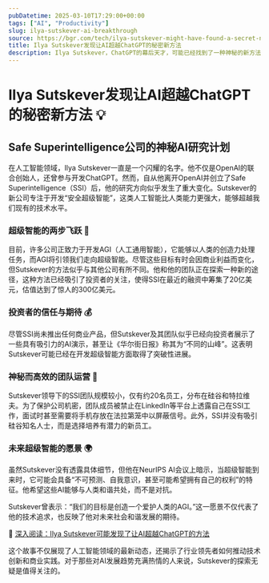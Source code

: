 ```yaml
---
pubDatetime: 2025-03-10T17:29:00+00:00
tags: ["AI", "Productivity"]
slug: ilya-sutskever-ai-breakthrough
source: https://bgr.com/tech/ilya-sutskever-might-have-found-a-secret-new-way-to-make-ai-smarter-than-chatgpt/
title: Ilya Sutskever发现让AI超越ChatGPT的秘密新方法
description: Ilya Sutskever，ChatGPT的幕后天才，可能已经找到了一种神秘的新方法来训练AI，并开发安全的超级智能。
---
```


# Ilya Sutskever发现让AI超越ChatGPT的秘密新方法 💡

## Safe Superintelligence公司的神秘AI研究计划

在人工智能领域，Ilya Sutskever一直是一个闪耀的名字。他不仅是OpenAI的联合创始人，还曾参与开发ChatGPT。然而，自从他离开OpenAI并创立了Safe Superintelligence（SSI）后，他的研究方向似乎发生了重大变化。Sutskever的新公司专注于开发“安全超级智能”，这类人工智能比人类能力更强大，能够超越我们现有的技术水平。

### 超级智能的两步飞跃 🚀

目前，许多公司正致力于开发AGI（人工通用智能），它能够以人类的创造力处理任务，而AGI将引领我们走向超级智能。尽管这些目标有时会因商业利益而变化，但Sutskever的方法似乎与其他公司有所不同。他和他的团队正在探索一种新的途径，这种方法已经吸引了投资者的关注，使得SSI在最近的融资中筹集了20亿美元，估值达到了惊人的300亿美元。

### 投资者的信任与期待 💰

尽管SSI尚未推出任何商业产品，但Sutskever及其团队似乎已经向投资者展示了一些具有吸引力的AI演示，甚至让《华尔街日报》称其为“不同的山峰”。这表明Sutskever可能已经在开发超级智能方面取得了突破性进展。

### 神秘而高效的团队运营 🤫

Sutskever领导下的SSI团队规模较小，仅有约20名员工，分布在硅谷和特拉维夫。为了保护公司机密，团队成员被禁止在LinkedIn等平台上透露自己在SSI工作，面试时甚至需要将手机存放在法拉第笼中以屏蔽信号。此外，SSI并没有吸引硅谷知名人士，而是选择培养有潜力的新员工。

### 未来超级智能的愿景 🌍

虽然Sutskever没有透露具体细节，但他在NeurIPS AI会议上暗示，当超级智能到来时，它可能会具备“不可预测、自我意识，甚至可能希望拥有自己的权利”的特征。他希望这些AI能够与人类和谐共处，而不是对抗。

Sutskever曾表示：“我们的目标是创造一个爱护人类的AGI。”这一愿景不仅代表了他的技术追求，也反映了他对未来社会和谐发展的期待。

📰 [深入阅读：Ilya Sutskever可能发现了让AI超越ChatGPT的方法](https://bgr.com/tech/ilya-sutskever-might-have-found-a-secret-new-way-to-make-ai-smarter-than-chatgpt/)

这个故事不仅展现了人工智能领域的最新动态，还揭示了行业领先者如何推动技术创新和商业实践。对于那些对AI发展趋势充满热情的人来说，Sutskever的探索无疑是值得关注的。
